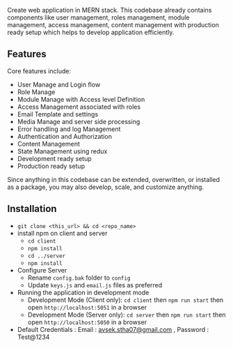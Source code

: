 Create web application in MERN stack. This codebase already contains components like user management, roles management, module management, access management, content management with production ready setup which helps to develop application efficiently.

## Features

Core features include:

- User Manage and Login flow
- Role Manage
- Module Manage with Access level Definition
- Access Management associated with roles
- Email Template and settings
- Media Manage and server side processing
- Error handling and log Management
- Authentication and Authorization
- Content Management
- State Management using redux
- Development ready setup
- Production ready setup

Since anything in this codebase can be extended, overwritten, or installed as a package, you may also develop, scale, and customize anything.

## Installation

- `git clone <this_url> && cd <repo_name>`
- install npm on client and server
  - `cd client`
  - `npm install`
  - `cd ../server`
  - `npm install`
- Configure Server
  - Rename `config.bak` folder to `config`
  - Update `keys.js` and `email.js` files as preferred 
- Running the application in development mode
  - Development Mode (Client only): `cd client` then `npm run start` then open `http://localhost:5051` in a browser
  - Development Mode (Server only): `cd server` then `npm run start` then open `http://localhost:5050` in a browser
- Default Credentials : Email : avsek.stha07@gmail.com , Password : Test@1234